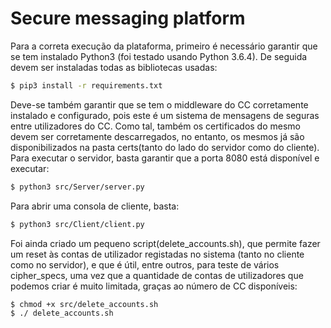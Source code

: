 # Secure messaging platform

Para a correta execução da plataforma, primeiro é necessário garantir que se tem instalado Python3 (foi testado usando Python 3.6.4). 
De seguida devem ser instaladas todas as bibliotecas usadas:
```bash
$ pip3 install -r requirements.txt
```

Deve-se também garantir que se tem o middleware do CC corretamente instalado e configurado, pois este é um sistema de mensagens de seguras
entre utilizadores do CC. Como tal, também os certificados do mesmo devem ser corretamente descarregados, no entanto, os mesmos já são
disponibilizados na pasta certs(tanto do lado do servidor como do cliente).
Para executar o servidor, basta garantir que a porta 8080 está disponível e executar:
```bash
$ python3 src/Server/server.py
```

Para abrir uma consola de cliente, basta:

```bash
$ python3 src/Client/client.py
```

Foi ainda criado um pequeno script(delete_accounts.sh), que permite fazer um reset às contas de utilizador registadas no sistema (tanto no cliente 
como no servidor), e que é útil, entre outros, para teste de vários cipher_specs, uma vez que a quantidade de contas de utilizadores que 
podemos criar é muito limitada, graças ao número de CC disponíveis:

```bash
$ chmod +x src/delete_accounts.sh
$ ./ delete_accounts.sh
```
